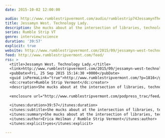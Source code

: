 ```yaml
---
date: 2015-10-02 12:00:00

audio: http://www.rumblestripvermont.com/audio/rumblestrip74JessamynTheTechnologyLady.mp3
title: Jessamyn West. Technology Lady.
description: She mucks about at the intersection of libraries, technology and politics. Then reports back...
series: Rumble Strip VT
genre: interview/science
duration: '39:57'
explicit: true
website: http://www.rumblestripvermont.com/2015/09/jessamyn-west-technology-lady/
feed: http://www.rumblestripvermont.com/feed/
rss: >
  <title>Jessamyn West. Technology Lady.</title>
  <link>http://www.rumblestripvermont.com/2015/09/jessamyn-west-technology-lady/</link>
  <pubDate>Fri, 25 Sep 2015 15:14:30 +0000</pubDate>
  <guid isPermaLink="true">http://www.rumblestripvermont.com/?p=1816</guid>
  <dc:creator>Rumble Strip Vermont</dc:creator>
  <description>She mucks about at the intersection of libraries, technology and politics. Then reports back...</description>
  
  <enclosure url="http://www.rumblestripvermont.com/podpress_trac/feed/1816/0/rumblestrip74JessamynTheTechnologyLady.mp3" length="38410911" type="audio/mpeg" />
  
  <itunes:duration>39:57</itunes:duration>
  <itunes:subtitle>She mucks about at the intersection of libraries, technology and politics. Then reports back...</itunes:subtitle>
  <itunes:summary>She mucks about at the intersection of libraries, technology and politics. Then reports back...</itunes:summary>
  <itunes:author>Erica Heilman / Rumble Strip Vermont</itunes:author>
  <itunes:explicit>yes</itunes:explicit>

---
```

